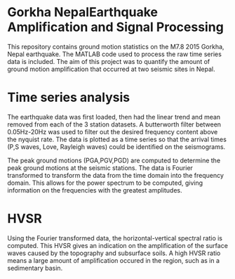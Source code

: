 # Gorkha NepalEarthquake Amplification and Signal Processing
This repository contains ground motion statistics on the M7.8 2015 Gorkha, Nepal earthquake. The MATLAB code used to process the raw time series data is included.
The aim of this project was to quantify the amount of ground motion amplification that occurred at two seismic sites in Nepal.

# Time series analysis
The earthquake data was first loaded, then had the linear trend and mean removed from each of the 3 station datasets.
A butterworth filter between 0.05Hz-20Hz was used to filter out the desired frequency content above the nyquist rate.
The data is plotted as a time series so that the arrival times (P,S waves, Love, Rayleigh waves) could be identified on the seismograms.

The peak ground motions (PGA,PGV,PGD) are computed to determine the peak ground motions at the seismic stations.
The data is Fourier transformed to transform the data from the time domain into the frequency domain.
This allows for the power spectrum to be computed, giving information on the frequencies with the greatest amplitudes.

# HVSR

Using the Fourier transformed data, the horizontal-vertical spectral ratio is computed. 
This HVSR gives an indication on the amplification of the surface waves caused by the topography and subsurface soils.
A high HVSR ratio means a large amount of amplification occured in the region, such as in a sedimentary basin.



